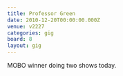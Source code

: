 ```yaml
---
title: Professor Green
date: 2010-12-20T00:00:00.000Z
venue: v2227
categories: gig
board: 8
layout: gig
---
```

MOBO winner doing two shows today.